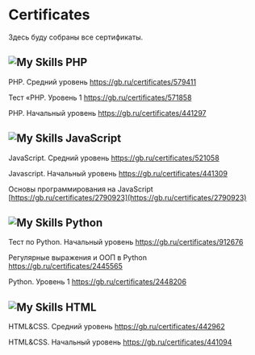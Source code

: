 # Certificates

Здесь буду собраны все сертификаты.

## ![My Skills](https://skillicons.dev/icons?i=php) PHP

PHP. Средний уровень
https://gb.ru/certificates/579411

Тест «PHP. Уровень 1
https://gb.ru/certificates/571858

PHP. Начальный уровень
https://gb.ru/certificates/441297

## ![My Skills](https://skillicons.dev/icons?i=js) JavaScript

JavaScript. Средний уровень
https://gb.ru/certificates/521058

Javascript. Начальный уровень
https://gb.ru/certificates/441309

Основы программирования на JavaScript
[https://gb.ru/certificates/2790923](https://gb.ru/certificates/2790923)

## ![My Skills](https://skillicons.dev/icons?i=python) Python

Тест по Python. Начальный уровень
https://gb.ru/certificates/912676

Регулярные выражения и ООП в Python
https://gb.ru/certificates/2445565

Python. Уровень 1
https://gb.ru/certificates/2448206

## ![My Skills](https://skillicons.dev/icons?i=html) HTML

HTML&CSS. Средний уровень
https://gb.ru/certificates/442962

HTML&CSS. Начальный уровень
https://gb.ru/certificates/441094
